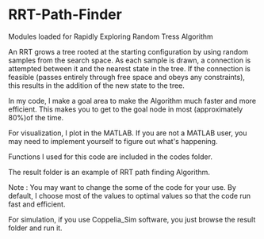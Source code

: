 # RRT-Path-Finder

Modules loaded for Rapidly Exploring Random Tress Algorithm

An RRT grows a tree rooted at the starting configuration by using random samples from the search space. As each sample is drawn, a connection is attempted between it and the nearest state in the tree. If the connection is feasible (passes entirely through free space and obeys any constraints), this results in the addition of the new state to the tree.

In my code, I make a goal area to make the Algorithm much faster and more efficient. This makes you to get to the goal node in most (approximately 80%)of the time.

For visualization, I plot in the MATLAB. If you are not a MATLAB  user, you may need to implement yourself to figure out what's happening.

Functions I used for this code are included in the codes folder.

The result folder is an example of RRT path finding Algorithm.

Note : You may want to change the some of the code for your use. By default, I choose most of the values to optimal values so that the code run fast and efficient.

For simulation, if you use Coppelia_Sim software, you just browse the result folder and run it.

